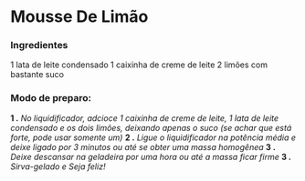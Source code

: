 # Mousse De Limão

### Ingredientes

 1 lata de leite condensado 
 1 caixinha de creme de leite
 2 limões com bastante suco

### Modo de preparo:

 **1 .** *No liquidificador, adcioce 1 caixinha de creme de leite, 1 lata de leite condensado e os dois limões, deixando apenas o suco (se achar que está forte, pode usar somente um)*
 **2 .** *Ligue o liquidificador na potência média e deixe ligado por 3 minutos ou até se obter uma massa homogênea*
 **3 .** *Deixe descansar na geladeira por uma hora ou até a massa ficar firme*
 **3 .** *Sirva-gelado e Seja feliz!*
